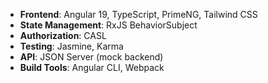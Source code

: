 - **Frontend**: Angular 19, TypeScript, PrimeNG, Tailwind CSS
- **State Management**: RxJS BehaviorSubject
- **Authorization**: CASL
- **Testing**: Jasmine, Karma
- **API**: JSON Server (mock backend)
- **Build Tools**: Angular CLI, Webpack